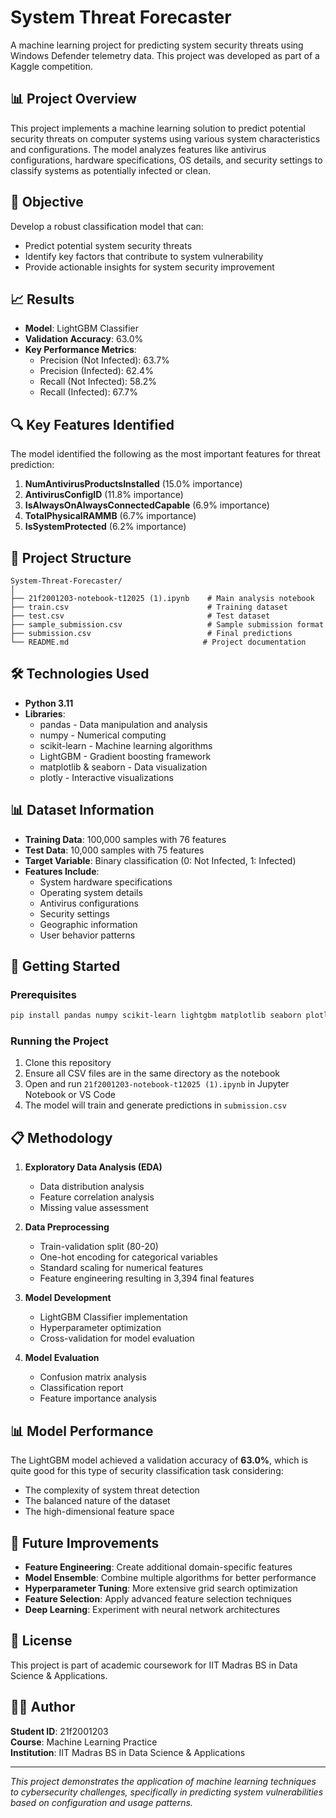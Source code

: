 # System Threat Forecaster

A machine learning project for predicting system security threats using Windows Defender telemetry data. This project was developed as part of a Kaggle competition.

## 📊 Project Overview

This project implements a machine learning solution to predict potential security threats on computer systems using various system characteristics and configurations. The model analyzes features like antivirus configurations, hardware specifications, OS details, and security settings to classify systems as potentially infected or clean.

## 🎯 Objective

Develop a robust classification model that can:
- Predict potential system security threats
- Identify key factors that contribute to system vulnerability
- Provide actionable insights for system security improvement

## 📈 Results

- **Model**: LightGBM Classifier
- **Validation Accuracy**: 63.0%
- **Key Performance Metrics**:
  - Precision (Not Infected): 63.7%
  - Precision (Infected): 62.4%
  - Recall (Not Infected): 58.2%
  - Recall (Infected): 67.7%

## 🔍 Key Features Identified

The model identified the following as the most important features for threat prediction:

1. **NumAntivirusProductsInstalled** (15.0% importance)
2. **AntivirusConfigID** (11.8% importance)
3. **IsAlwaysOnAlwaysConnectedCapable** (6.9% importance)
4. **TotalPhysicalRAMMB** (6.7% importance)
5. **IsSystemProtected** (6.2% importance)

## 📁 Project Structure

```
System-Threat-Forecaster/
│
├── 21f2001203-notebook-t12025 (1).ipynb    # Main analysis notebook
├── train.csv                               # Training dataset
├── test.csv                                # Test dataset
├── sample_submission.csv                   # Sample submission format
├── submission.csv                          # Final predictions
└── README.md                              # Project documentation
```

## 🛠️ Technologies Used

- **Python 3.11**
- **Libraries**:
  - pandas - Data manipulation and analysis
  - numpy - Numerical computing
  - scikit-learn - Machine learning algorithms
  - LightGBM - Gradient boosting framework
  - matplotlib & seaborn - Data visualization
  - plotly - Interactive visualizations

## 📊 Dataset Information

- **Training Data**: 100,000 samples with 76 features
- **Test Data**: 10,000 samples with 75 features
- **Target Variable**: Binary classification (0: Not Infected, 1: Infected)
- **Features Include**:
  - System hardware specifications
  - Operating system details
  - Antivirus configurations
  - Security settings
  - Geographic information
  - User behavior patterns

## 🚀 Getting Started

### Prerequisites

```bash
pip install pandas numpy scikit-learn lightgbm matplotlib seaborn plotly
```

### Running the Project

1. Clone this repository
2. Ensure all CSV files are in the same directory as the notebook
3. Open and run `21f2001203-notebook-t12025 (1).ipynb` in Jupyter Notebook or VS Code
4. The model will train and generate predictions in `submission.csv`

## 📋 Methodology

1. **Exploratory Data Analysis (EDA)**
   - Data distribution analysis
   - Feature correlation analysis
   - Missing value assessment

2. **Data Preprocessing**
   - Train-validation split (80-20)
   - One-hot encoding for categorical variables
   - Standard scaling for numerical features
   - Feature engineering resulting in 3,394 final features

3. **Model Development**
   - LightGBM Classifier implementation
   - Hyperparameter optimization
   - Cross-validation for model evaluation

4. **Model Evaluation**
   - Confusion matrix analysis
   - Classification report
   - Feature importance analysis

## 📊 Model Performance

The LightGBM model achieved a validation accuracy of **63.0%**, which is quite good for this type of security classification task considering:
- The complexity of system threat detection
- The balanced nature of the dataset
- The high-dimensional feature space

## 🔮 Future Improvements

- **Feature Engineering**: Create additional domain-specific features
- **Model Ensemble**: Combine multiple algorithms for better performance
- **Hyperparameter Tuning**: More extensive grid search optimization
- **Feature Selection**: Apply advanced feature selection techniques
- **Deep Learning**: Experiment with neural network architectures

## 📄 License

This project is part of academic coursework for IIT Madras BS in Data Science & Applications.

## 👨‍💻 Author

**Student ID**: 21f2001203  
**Course**: Machine Learning Practice  
**Institution**: IIT Madras BS in Data Science & Applications

---

*This project demonstrates the application of machine learning techniques to cybersecurity challenges, specifically in predicting system vulnerabilities based on configuration and usage patterns.*

